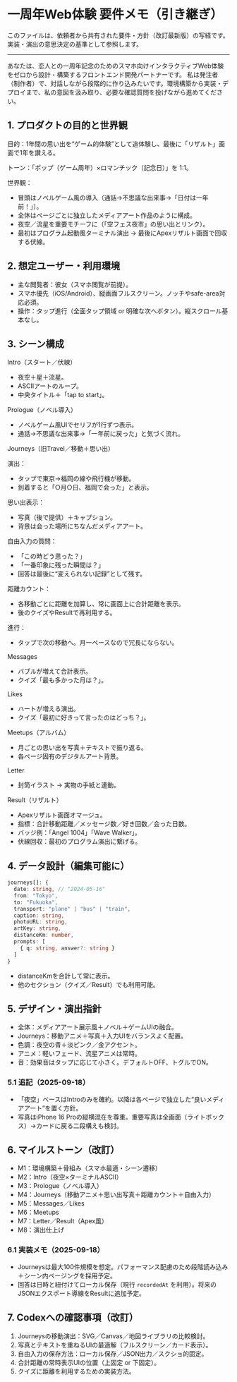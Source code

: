 # 一周年Web体験 要件メモ（引き継ぎ）

このファイルは、依頼者から共有された要件・方針（改訂最新版）の写経です。実装・演出の意思決定の基準として参照します。

---

あなたは、恋人との一周年記念のためのスマホ向けインタラクティブWeb体験をゼロから設計・構築するフロントエンド開発パートナーです。
私は発注者（制作者）で、対話しながら段階的に作り込みたいです。環境構築から実装・デプロイまで、私の意図を汲み取り、必要な確認質問を投げながら進めてください。

## 1. プロダクトの目的と世界観

目的：1年間の思い出を“ゲーム的体験”として追体験し、最後に「リザルト」画面で1年を讃える。

トーン：「ポップ（ゲーム周年）×ロマンチック（記念日）」を 1:1。

世界観：

- 冒頭はノベルゲーム風の導入（通話→不思議な出来事→「日付は一年前！」）。
- 全体はページごとに独立したメディアアート作品のように構成。
- 夜空／流星を重要モチーフに（「空フェス夜市」の思い出とリンク）。
- 最初はプログラム起動風ターミナル演出 → 最後にApexリザルト画面で回収する伏線。

## 2. 想定ユーザー・利用環境

- 主な閲覧者：彼女（スマホ閲覧が前提）。
- スマホ優先（iOS/Android）、縦画面フルスクリーン。ノッチやsafe-area対応必須。
- 操作：タップ進行（全面タップ領域 or 明確な次へボタン）。縦スクロール基本なし。

## 3. シーン構成

Intro（スタート／伏線）

- 夜空＋星＋流星。
- ASCIIアートのループ。
- 中央タイトル＋「tap to start」。

Prologue（ノベル導入）

- ノベルゲーム風UIでセリフが1行ずつ表示。
- 通話→不思議な出来事→「一年前に戻った」と気づく流れ。

Journeys（旧Travel／移動＋思い出）

演出：

- タップで東京→福岡の線や飛行機が移動。
- 到着すると「○月○日、福岡で会った」と表示。

思い出表示：

- 写真（後で提供）＋キャプション。
- 背景は会った場所にちなんだメディアアート。

自由入力の質問：

- 「この時どう思った？」
- 「一番印象に残った瞬間は？」
- 回答は最後に“変えられない記録”として残す。

距離カウント：

- 各移動ごとに距離を加算し、常に画面上に合計距離を表示。
- 後のクイズやResultで再利用する。

進行：

- タップで次の移動へ。月一ペースなので冗長にならない。

Messages

- バブルが増えて合計表示。
- クイズ「最も多かった月は？」。

Likes

- ハートが増える演出。
- クイズ「最初に好きって言ったのはどっち？」。

Meetups（アルバム）

- 月ごとの思い出を写真＋テキストで振り返る。
- 各ページ固有のデジタルアート背景。

Letter

- 封筒イラスト → 実物の手紙と連動。

Result（リザルト）

- Apexリザルト画面オマージュ。
- 指標：合計移動距離／メッセージ数／好き回数／会った日数。
- バッジ例：「Angel 1004」「Wave Walker」。
- 伏線回収：最初のプログラム演出に繋げる。

## 4. データ設計（編集可能に）

```ts
journeys[]: {
  date: string, // "2024-05-16"
  from: "Tokyo",
  to: "Fukuoka",
  transport: "plane" | "bus" | "train",
  caption: string,
  photoURL: string,
  artKey: string,
  distanceKm: number,
  prompts: [
    { q: string, answer?: string }
  ]
}
```

- distanceKmを合計して常に表示。
- 他のセクション（クイズ／Result）でも利用可能。

## 5. デザイン・演出指針

- 全体：メディアアート展示風＋ノベル＋ゲームUIの融合。
- Journeys：移動アニメ＋写真＋入力UIをバランスよく配置。
- 色調：夜空の青＋淡ピンク／金アクセント。
- アニメ：軽いフェード、流星アニメは常時。
- 音：効果音はタップに応じて小さく。デフォルトOFF、トグルでON。

### 5.1 追記（2025-09-18）
- 「夜空」ベースはIntroのみを確約。以降は各ページで独立した“良いメディアアート”を置く方針。
- 写真はiPhone 16 Proの縦横混在を尊重。重要写真は全画面（ライトボックス）→カードに戻る二段構えも検討。

## 6. マイルストーン（改訂）

- M1：環境構築＋骨組み（スマホ最適・シーン遷移）
- M2：Intro（夜空×ターミナルASCII）
- M3：Prologue（ノベル導入）
- M4：Journeys（移動アニメ＋思い出写真＋距離カウント＋自由入力）
- M5：Messages／Likes
- M6：Meetups
- M7：Letter／Result（Apex風）
- M8：演出仕上げ

### 6.1 実装メモ（2025-09-18）
- Journeysは最大100件規模を想定。パフォーマンス配慮のため段階読み込み＋シーン内ページングを採用予定。
- 回答は日時と紐付けてローカル保存（現行 `recordedAt` を利用）。将来のJSONエクスポート導線をResultに追加予定。

## 7. Codexへの確認事項（改訂）

1) Journeysの移動演出：SVG／Canvas／地図ライブラリの比較検討。
2) 写真とテキストを重ねるUIの最適解（フルスクリーン／カード表示）。
3) 自由入力の保存方法：ローカル保存／JSON出力／スクショ的固定。
4) 合計距離の常時表示UIの位置（上固定 or 下固定）。
5) クイズに距離を利用するための実装方法。
